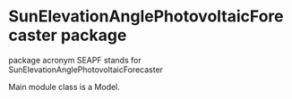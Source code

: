# SunElevationAnglePhotovoltaicForecaster package


package acronym SEAPF stands for SunElevationAnglePhotovoltaicForecaster 

Main module class is a Model.
